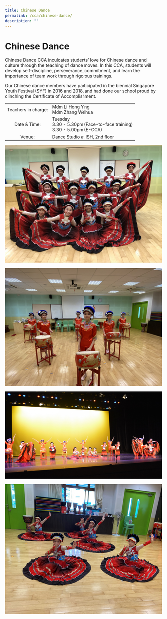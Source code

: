 ```yaml
---
title: Chinese Dance
permalink: /cca/chinese-dance/
description: ""
---
```

# Chinese Dance

Chinese Dance CCA inculcates students’ love for Chinese dance and culture through the teaching of dance moves. In this CCA, students will develop self-discipline, perseverance, commitment, and learn the importance of team work through rigorous trainings.

Our Chinese dance members have participated in the biennial Singapore Youth Festival (SYF) in 2016 and 2018, and had done our school proud by clinching the Certificate of Accomplishment.

|                     |                   |
|:-------------------:|-------------------------------------------------------------------------|
| Teachers in charge: | Mdm Li Hong Ying<br>Mdm Zhang Weihua                                      |
|     Date & Time:    | Tuesday<br>3.30 - 5.30pm (Face-to-face training)<br>3.30 - 5.00pm (E-CCA) |
|        Venue:       | Dance Studio at ISH, 2nd floor                                            |


![](/images/Departments/PE,%20CCA%20and%20Aesthetics/Cca/Chinese%20Dance/1_2020-2021%20Group%20Dance%20Team%20.jpg)

![](/images/Departments/PE,%20CCA%20and%20Aesthetics/Cca/Chinese%20Dance/2_2020-2021%20Drum%20Team%20.jpg)

![](/images/Departments/PE,%20CCA%20and%20Aesthetics/Cca/Chinese%20Dance/3_Rehearsal%20for%20SYF.jpg)

![](/images/Departments/PE,%20CCA%20and%20Aesthetics/Cca/Chinese%20Dance/4_CCA%20Practice.jpg)